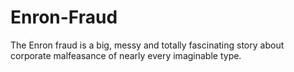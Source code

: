 # Enron-Fraud
The Enron fraud is a big, messy and totally fascinating story about corporate malfeasance of nearly every imaginable type.
